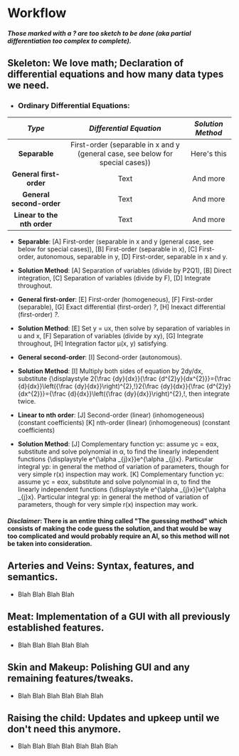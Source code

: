# Workflow

##### Those marked with a *?* are too sketch to be done (aka partial differentiation too complex to complete).

## Skeleton: We love math; Declaration of differential equations and how many data types we need.
* ### Ordinary Differential Equations:

| *Type*      | *Differential Equation* | *Solution Method* |
|    :----:   |    :----:   |    :----:     |
| **Separable**      | First-order (separable in x and y (general case, see below for special cases))       | Here's this   |
| **General first-order**   | Text        | And more      |
| **General second-order**   | Text        | And more      |
| **Linear to the nth order**   | Text        | And more      |

  * **Separable**: [A] First-order (separable in x and y (general case, see below for special cases)), 
                   [B] First-order (separable in x), 
                   [C] First-order, autonomous, separable in y, 
                   [D] First-order, separable in x and y.

  * **Solution Method**: [A] Separation of variables (divide by P2Q1),
                         [B] Direct integration,
                         [C] Separation of variables (divide by F),
                         [D] Integrate throughout.

  * **General first-order**: [E] First-order (homogeneous),
                             [F] First-order (separable),
                             [G] Exact differential (first-order) *?*,
                             [H] Inexact differential (first-order) *?*.

  * **Solution Method**: [E] Set y = ux, then solve by separation of variables in u and x,
                         [F] Separation of variables (divide by xy),
                         [G] Integrate throughout,
                         [H] Integration factor μ(x, y) satisfying.

  * **General second-order**: [I] Second-order (autonomous).

  * **Solution Method**: [I] Multiply both sides of equation by 2dy/dx, substitute {\displaystyle 2{\frac {dy}{dx}}{\frac {d^{2}y}{dx^{2}}}={\frac {d}{dx}}\left({\frac {dy}{dx}}\right)^{2}\,\!}2{\frac {dy}{dx}}{\frac {d^{2}y}{dx^{2}}}={\frac {d}{dx}}\left({\frac {dy}{dx}}\right)^{2}\,\!, then integrate twice.

  * **Linear to nth order**: [J] Second-order (linear) (inhomogeneous) (constant coefficients) 
                           [K] nth-order (linear) (inhomogeneous) (constant coefficients)

  * **Solution Method**: [J] Complementary function yc: assume yc = eαx, substitute and solve polynomial in α, to find the linearly independent functions {\displaystyle e^{\alpha _{j}x}}e^{\alpha _{j}x}.
Particular integral yp: in general the method of variation of parameters, though for very simple r(x) inspection may work.
                       [K] Complementary function yc: assume yc = eαx, substitute and solve polynomial in α, to find the linearly independent functions {\displaystyle e^{\alpha _{j}x}}e^{\alpha _{j}x}.
Particular integral yp: in general the method of variation of parameters, though for very simple r(x) inspection may work.

#### *Disclaimer*: There is an entire thing called "The guessing method" which consists of making the code guess the solution, and that would be way too complicated and would probably require an AI, so this method will not be taken into consideration.

## Arteries and Veins: Syntax, features, and semantics.
* Blah Blah Blah Blah

## Meat: Implementation of a GUI with all previously established features.
* Blah Blah Blah Blah Blah

## Skin and Makeup: Polishing GUI and any remaining features/tweaks.
* Blah Blah Blah Blah Blah Blah

## Raising the child: Updates and upkeep until we don't need this anymore.
* Blah Blah Blah Blah Blah Blah Blah